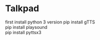 # Talkpad
 first install python 3 version
pip install gTTS  
pip install playsound  
pip install pyttsx3  
